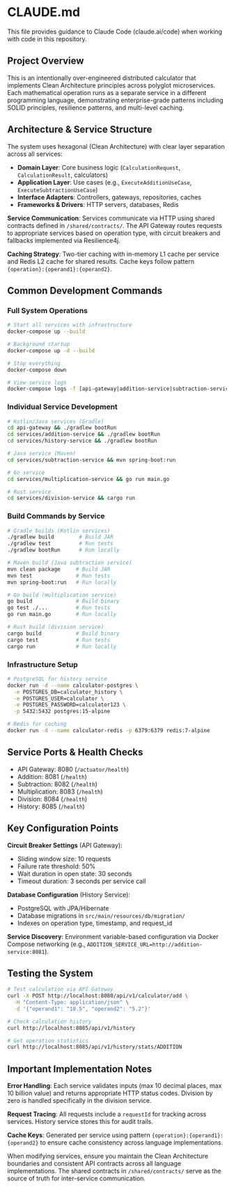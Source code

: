 # CLAUDE.md

This file provides guidance to Claude Code (claude.ai/code) when working with code in this repository.

## Project Overview

This is an intentionally over-engineered distributed calculator that implements Clean Architecture principles across polyglot microservices. Each mathematical operation runs as a separate service in a different programming language, demonstrating enterprise-grade patterns including SOLID principles, resilience patterns, and multi-level caching.

## Architecture & Service Structure

The system uses hexagonal (Clean Architecture) with clear layer separation across all services:
- **Domain Layer**: Core business logic (`CalculationRequest`, `CalculationResult`, calculators)
- **Application Layer**: Use cases (e.g., `ExecuteAdditionUseCase`, `ExecuteSubtractionUseCase`)
- **Interface Adapters**: Controllers, gateways, repositories, caches
- **Frameworks & Drivers**: HTTP servers, databases, Redis

**Service Communication**: Services communicate via HTTP using shared contracts defined in `/shared/contracts/`. The API Gateway routes requests to appropriate services based on operation type, with circuit breakers and fallbacks implemented via Resilience4j.

**Caching Strategy**: Two-tier caching with in-memory L1 cache per service and Redis L2 cache for shared results. Cache keys follow pattern `{operation}:{operand1}:{operand2}`.

## Common Development Commands

### Full System Operations
```bash
# Start all services with infrastructure
docker-compose up --build

# Background startup
docker-compose up -d --build

# Stop everything
docker-compose down

# View service logs
docker-compose logs -f [api-gateway|addition-service|subtraction-service|multiplication-service|division-service|history-service]
```

### Individual Service Development
```bash
# Kotlin/Java services (Gradle)
cd api-gateway && ./gradlew bootRun
cd services/addition-service && ./gradlew bootRun  
cd services/history-service && ./gradlew bootRun

# Java service (Maven)
cd services/subtraction-service && mvn spring-boot:run

# Go service
cd services/multiplication-service && go run main.go

# Rust service
cd services/division-service && cargo run
```

### Build Commands by Service
```bash
# Gradle builds (Kotlin services)
./gradlew build        # Build JAR
./gradlew test         # Run tests
./gradlew bootRun      # Run locally

# Maven build (Java subtraction service)
mvn clean package     # Build JAR
mvn test              # Run tests
mvn spring-boot:run   # Run locally

# Go build (multiplication service)  
go build              # Build binary
go test ./...         # Run tests
go run main.go        # Run locally

# Rust build (division service)
cargo build           # Build binary
cargo test            # Run tests  
cargo run             # Run locally
```

### Infrastructure Setup
```bash
# PostgreSQL for history service
docker run -d --name calculator-postgres \
  -e POSTGRES_DB=calculator_history \
  -e POSTGRES_USER=calculator \
  -e POSTGRES_PASSWORD=calculator123 \
  -p 5432:5432 postgres:15-alpine

# Redis for caching
docker run -d --name calculator-redis -p 6379:6379 redis:7-alpine
```

## Service Ports & Health Checks
- API Gateway: 8080 (`/actuator/health`)
- Addition: 8081 (`/health`)  
- Subtraction: 8082 (`/health`)
- Multiplication: 8083 (`/health`)
- Division: 8084 (`/health`)
- History: 8085 (`/health`)

## Key Configuration Points

**Circuit Breaker Settings** (API Gateway):
- Sliding window size: 10 requests
- Failure rate threshold: 50%
- Wait duration in open state: 30 seconds
- Timeout duration: 3 seconds per service call

**Database Configuration** (History Service):
- PostgreSQL with JPA/Hibernate
- Database migrations in `src/main/resources/db/migration/`
- Indexes on operation type, timestamp, and request_id

**Service Discovery**: Environment variable-based configuration via Docker Compose networking (e.g., `ADDITION_SERVICE_URL=http://addition-service:8081`).

## Testing the System
```bash
# Test calculation via API Gateway
curl -X POST http://localhost:8080/api/v1/calculator/add \
  -H "Content-Type: application/json" \
  -d '{"operand1": "10.5", "operand2": "5.2"}'

# Check calculation history
curl http://localhost:8085/api/v1/history

# Get operation statistics  
curl http://localhost:8085/api/v1/history/stats/ADDITION
```

## Important Implementation Notes

**Error Handling**: Each service validates inputs (max 10 decimal places, max 10 billion value) and returns appropriate HTTP status codes. Division by zero is handled specifically in the division service.

**Request Tracing**: All requests include a `requestId` for tracking across services. History service stores this for audit trails.

**Cache Keys**: Generated per service using pattern `{operation}:{operand1}:{operand2}` to ensure cache consistency across language implementations.

When modifying services, ensure you maintain the Clean Architecture boundaries and consistent API contracts across all language implementations. The shared contracts in `/shared/contracts/` serve as the source of truth for inter-service communication.